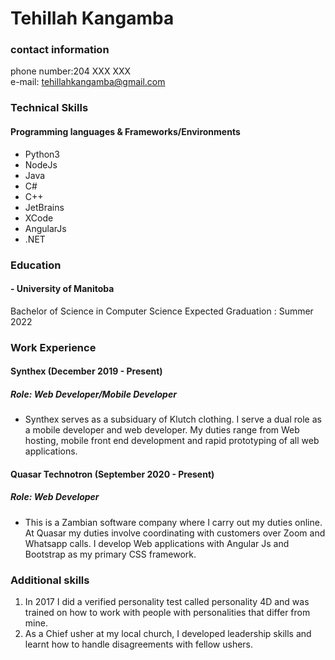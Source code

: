 # Tehillah Kangamba                                                                                                                    
### contact information
phone number:204 XXX XXX  
e-mail: tehillahkangamba@gmail.com

### Technical Skills
 #### Programming languages 	& Frameworks/Environments 	

 - Python3                       	
 - NodeJs                               	
 - Java                  	              	
 - C\#                                  	
 - C++                   	   
 - JetBrains 
 -	XCode   
 - AngularJs
 - .NET  
### Education
#### - University of Manitoba
  Bachelor of Science in Computer Science
  Expected Graduation : Summer 2022

### Work Experience

#### Synthex (December 2019 - Present)
##### Role: Web Developer/Mobile Developer
- Synthex serves as a subsiduary of Klutch clothing. I serve a dual role as a mobile developer and web developer. My duties range from Web hosting, mobile front end development and rapid prototyping of all web applications.

#### Quasar Technotron (September 2020 - Present)
##### Role: Web Developer
- This is a Zambian software company where I carry out my duties online. At Quasar my duties involve coordinating with customers over Zoom and Whatsapp calls. I develop Web applications with Angular Js and Bootstrap as my primary CSS framework.

### Additional skills
1. In 2017 I did a verified personality test called personality 4D and was trained on how to work with people with personalities that differ from mine.
2. As a Chief usher at my local church, I developed leadership skills and learnt how to handle disagreements with fellow ushers.


